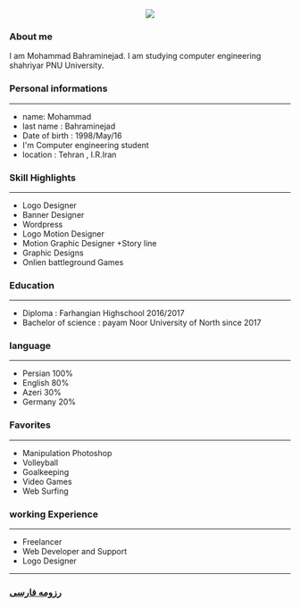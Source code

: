 <center><img src="https://uupload.ir/files/w65t_capt2ure.jpg"></center>

### About me
I am Mohammad Bahraminejad.
I am studying computer engineering shahriyar PNU University.

### Personal informations

---
+ name: Mohammad
+ last name : Bahraminejad
+ Date of birth : 1998/May/16
+ I'm Computer engineering student
+ location : Tehran , I.R.Iran


### Skill Highlights

---
+ Logo Designer
+ Banner Designer
+ Wordpress
+ Logo Motion  Designer
+ Motion Graphic Designer
+Story line
+ Graphic Designs
+ Onlien battleground Games


### Education

---
+ Diploma : Farhangian Highschool 2016/2017
+ Bachelor of science : payam Noor University of North since 2017

### language

---
+ Persian 100%
+ English 80%
+ Azeri 30%
+ Germany 20%


### Favorites

---
+ Manipulation Photoshop
+ Volleyball
+ Goalkeeping
+ Video Games
+ Web Surfing


### working Experience

---
+ Freelancer
+ Web Developer and Support
+ Logo Designer




--- 
### [رزومه فارسی](resume-fa.md)
